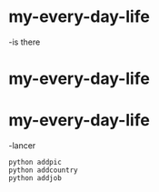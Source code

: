 # my-every-day-life
-is there
# my-every-day-life
# my-every-day-life
-lancer 
````
python addpic
python addcountry
python addjob
````
